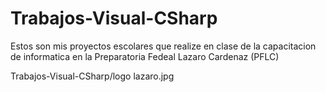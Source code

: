 # Trabajos-Visual-CSharp
Estos son mis proyectos escolares que realize en clase de la capacitacion de informatica en la Preparatoria Fedeal Lazaro Cardenaz (PFLC)

Trabajos-Visual-CSharp/logo lazaro.jpg
